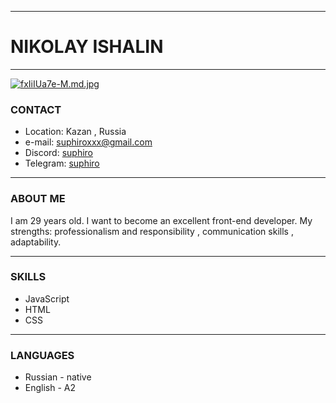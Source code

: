 ***
#   **NIKOLAY ISHALIN**
***
[![fxIiIUa7e-M.md.jpg](https://ltdfoto.ru/images/2023/11/09/fxIiIUa7e-M.md.jpg)](https://ltdfoto.ru/image/yYIIjV) 

### CONTACT
+ Location: Kazan , Russia
+ e-mail: suphiroxxx@gmail.com
+ Discord: [suphiro](https://discordapp.com/users/1007374249511624735/)
+ Telegram: [suphiro](https://tlgg.ru/suphiro)   

_____

### ABOUT ME
I am 29 years old. I want to become an excellent front-end developer.
My strengths: professionalism and responsibility , communication skills , adaptability.


_______

### SKILLS
+ JavaScript
+ HTML
+ CSS

_______

### LANGUAGES
+ Russian - native
+ English - A2

